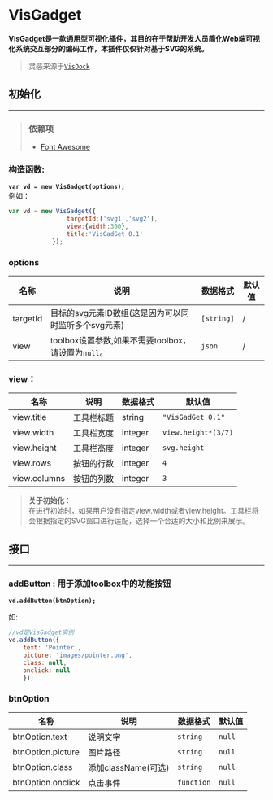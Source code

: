 # VisGadget
**VisGadget是一款通用型可视化插件，其目的在于帮助开发人员简化Web端可视化系统交互部分的编码工作，本插件仅仅针对基于SVG的系统。**

> 灵感来源于[`VisDock`](https://github.com/VisDockHub/NewVisDock)

## **初始化**   
---
>### 依赖项
> - [Font Awesome](http://fontawesome.dashgame.com/)

### **构造函数:**
**`var vd = new VisGadget(options);`**   
例如：
```Javascript
var vd = new VisGadget({
                targetId:['svg1','svg2'],
                view:{width:300},
                title:'VisGadGet 0.1'
            });
```


### **options**   

| 名称 | 说明 |数据格式 | 默认值 |
| ---  | --- | --- |--- |
| targetId | 目标的svg元素ID数组(这是因为可以同时监听多个svg元素) | `[string]` | / |
| view     | toolbox设置参数,如果不需要toolbox，请设置为`null`。 | `json`     | / |


### **view：**   

| 名称 | 说明 | 数据格式 | 默认值 |
| ---  | --- | ---| --- |
| view.title   | 工具栏标题   | string  | `"VisGadGet 0.1"`   |
| view.width   | 工具栏宽度   | integer | `view.height*(3/7)` |
| view.height  | 工具栏高度   | integer | `svg.height`        |
| view.rows    | 按钮的行数   | integer | `4`                 |
| view.columns | 按钮的列数   | integer | `3`                 |


>**关于初始化**：   
>在进行初始时，如果用户没有指定view.width或者view.height。工具栏将会根据指定的SVG窗口进行适配，选择一个合适的大小和比例来展示。
   

## **接口**   
---
### **addButton** : 用于添加toolbox中的功能按钮
**`vd.addButton(btnOption);`**   

如:    

```Javascript
//vd是VisGadget实例
vd.addButton({
    text: 'Pointer', 
    picture: 'images/pointer.png',
    class: null,
    onclick: null
    });
```

### **btnOption**   

| 名称 | 说明 | 数据格式 | 默认值 |
| ---               | --- | ---| --- |
| btnOption.text    | 说明文字               | `string`   | `null` |
| btnOption.picture | 图片路径               | `string`   | `null` |
| btnOption.class   | 添加className(可选)    | `string`   | `null` |
| btnOption.onclick | 点击事件               | `function` | `null` |
